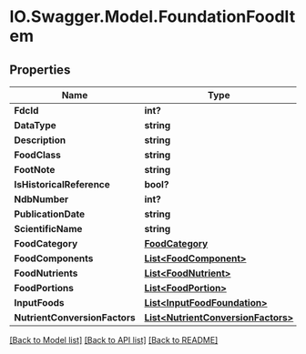 # IO.Swagger.Model.FoundationFoodItem
## Properties

Name | Type | Description | Notes
------------ | ------------- | ------------- | -------------
**FdcId** | **int?** |  | 
**DataType** | **string** |  | 
**Description** | **string** |  | 
**FoodClass** | **string** |  | [optional] 
**FootNote** | **string** |  | [optional] 
**IsHistoricalReference** | **bool?** |  | [optional] 
**NdbNumber** | **int?** |  | [optional] 
**PublicationDate** | **string** |  | [optional] 
**ScientificName** | **string** |  | [optional] 
**FoodCategory** | [**FoodCategory**](FoodCategory.md) |  | [optional] 
**FoodComponents** | [**List&lt;FoodComponent&gt;**](FoodComponent.md) |  | [optional] 
**FoodNutrients** | [**List&lt;FoodNutrient&gt;**](FoodNutrient.md) |  | [optional] 
**FoodPortions** | [**List&lt;FoodPortion&gt;**](FoodPortion.md) |  | [optional] 
**InputFoods** | [**List&lt;InputFoodFoundation&gt;**](InputFoodFoundation.md) |  | [optional] 
**NutrientConversionFactors** | [**List&lt;NutrientConversionFactors&gt;**](NutrientConversionFactors.md) |  | [optional] 

[[Back to Model list]](../README.md#documentation-for-models) [[Back to API list]](../README.md#documentation-for-api-endpoints) [[Back to README]](../README.md)

